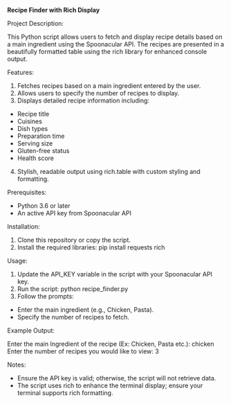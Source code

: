 **Recipe Finder with Rich Display**

Project Description:

This Python script allows users to fetch and display recipe details based on a main ingredient using the Spoonacular API. The recipes are presented in a beautifully formatted table using the rich library for enhanced console output.

Features:

1. Fetches recipes based on a main ingredient entered by the user.
2. Allows users to specify the number of recipes to display.
3. Displays detailed recipe information including:
* Recipe title
* Cuisines
* Dish types
* Preparation time
* Serving size
* Gluten-free status
* Health score
4. Stylish, readable output using rich.table with custom styling and formatting.

Prerequisites:

* Python 3.6 or later
* An active API key from Spoonacular API

Installation:

1. Clone this repository or copy the script.
2. Install the required libraries: pip install requests rich

Usage:

1. Update the API_KEY variable in the script with your Spoonacular API key.
2. Run the script: python recipe_finder.py
3. Follow the prompts:
* Enter the main ingredient (e.g., Chicken, Pasta).
* Specify the number of recipes to fetch.

Example Output:

Enter the main Ingredient of the recipe (Ex: Chicken, Pasta etc.): chicken
Enter the number of recipes you would like to view: 3

Notes:

* Ensure the API key is valid; otherwise, the script will not retrieve data.
* The script uses rich to enhance the terminal display; ensure your terminal supports rich formatting.
